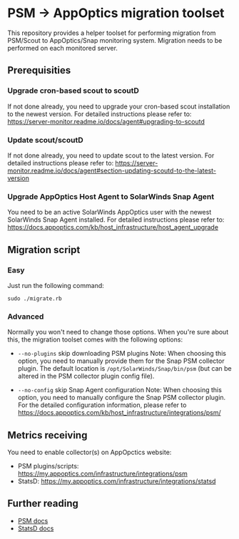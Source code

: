 # PSM -> AppOptics migration toolset

This repository provides a helper toolset for performing migration from PSM/Scout to AppOptics/Snap monitoring system. 
Migration needs to be performed on each monitored server.

## Prerequisities

### Upgrade cron-based scout to scoutD

If not done already, you need to upgrade your cron-based scout installation to the newest version.
For detailed instructions please refer to: https://server-monitor.readme.io/docs/agent#upgrading-to-scoutd

### Update scout/scoutD

If not done already, you need to update scout to the latest version.
For detailed instructions please refer to: https://server-monitor.readme.io/docs/agent#section-updating-scoutd-to-the-latest-version

### Upgrade AppOptics Host Agent to SolarWinds Snap Agent

You need to be an active SolarWinds AppOptics user with the newest SolarWinds Snap Agent installed.
For detailed instructions please refer to: https://docs.appoptics.com/kb/host_infrastructure/host_agent_upgrade

## Migration script

### Easy

Just run the following command:

	sudo ./migrate.rb

### Advanced

Normally you won't need to change those options. 
When you're sure about this, the migration toolset comes with the following options:

  * `--no-plugins`
skip downloading PSM plugins
Note: When choosing this option, you need to manually provide them for the Snap PSM collector plugin. The default location is `/opt/SolarWinds/Snap/bin/psm` (but can be altered in the PSM collector plugin config file).

  * `--no-config`
skip Snap Agent configuration 
Note: When choosing this option, you need to manually configure the Snap PSM collector plugin. For the detailed configuration information, please refer to https://docs.appoptics.com/kb/host_infrastructure/integrations/psm/

## Metrics receiving

You need to enable collector(s) on AppOpctics website:
* PSM plugins/scripts: https://my.appoptics.com/infrastructure/integrations/psm
* StatsD: https://my.appoptics.com/infrastructure/integrations/statsd

## Further reading

* [PSM docs](https://docs.appoptics.com/kb/host_infrastructure/integrations/psm)
* [StatsD docs](https://docs.appoptics.com/kb/host_infrastructure/integrations/tested/statsd)